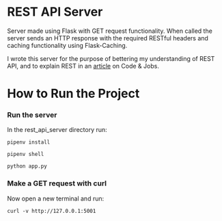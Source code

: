 # REST API Server

Server made using Flask with GET request functionality. When called the server sends an HTTP response with the required RESTful headers and caching functionality using Flask-Caching.

I wrote this server for the purpose of bettering my understanding of REST API, and to explain REST in an [article](https://www.codenjobs.com/user/ben/blog/why-use-soap-when-you-can-rest) on Code & Jobs.

# How to Run the Project

### Run the server

In the rest_api_server directory run:

`pipenv install`

`pipenv shell`

`python app.py`

### Make a GET request with curl

Now open a new terminal and run:

`curl -v http://127.0.0.1:5001`
